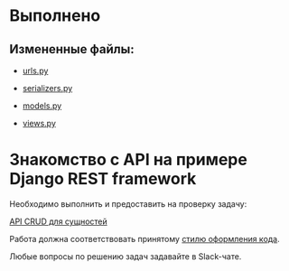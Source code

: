 # Выполнено

## Измененные файлы:

- [urls.py](.simple_crud/simple_crud/urls.py)

- [serializers.py](.simple_crud/measurements/serializers.py)

- [models.py](.simple_crud/measurements/models.py)

- [views.py](.simple_crud/measurements/views.py)

# Знакомство с API на примере Django REST framework

Необходимо выполнить и предоставить на проверку задачу:

[API CRUD для сущностей](./simple_crud)

Работа должна соответствовать принятому [стилю оформления кода](https://github.com/netology-code/codestyle/tree/master/python).

Любые вопросы по решению задач задавайте в Slack-чате.
